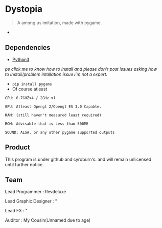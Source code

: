 # **Dystopia**

>  A among us imitation, made with pygame.

-

## **Dependencies**

 - [Python3](www.python.org)

 *ps click me to know how to install and please don't post issues asking how to install/problem intallation issue i'm not a expert.*

 - `pip install pygame`
 - Of course atleast

```
CPU: 0.7GHZx4 / 2GHz x1

GPU: Atleast Opengl 2/Opengl ES 3.0 Capable.

RAM: (still haven't measured least required)

ROM: Advisable that is Less than 500MB

SOUND: ALSA, or any other pygame supported outputs

```

## Product

This program is under github and cyroburn's. and will remain unlicensed until further notice.

## Team

Lead Programmer : Revdeluxe

Lead Graphic Designer : "

Lead FX : "

Auditor : My Cousin(Unnamed due to age)
